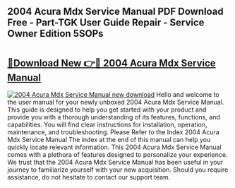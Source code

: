 ## 2004 Acura Mdx Service Manual PDF Download Free - Part-TGK User Guide Repair - Service Owner Edition 5SOPs

# <h2><a href="http://bc30171.oget.top/?id=2004+Acura+Mdx+Service+Manual">🔗Download New 👉🔴 2004 Acura Mdx Service Manual</a></h2>

[![2004 Acura Mdx Service Manual new download](https://i.imgur.com/5g1atiW.png)](http://bc30171.oget.top/?id=2004+Acura+Mdx+Service+Manual)
Hello and welcome to the user manual for your newly unboxed 2004 Acura Mdx Service Manual. This guide is designed to help you get started with your product and provide you with a thorough understanding of its features, functions, and capabilities. You will find clear instructions for installation, operation, maintenance, and troubleshooting. Please Refer to the Index 2004 Acura Mdx Service Manual The index at the end of this manual can help you quickly locate relevant information. This 2004 Acura Mdx Service Manual comes with a plethora of features designed to personalize your experience. We trust that the 2004 Acura Mdx Service Manual has been useful in your journey to familiarize yourself with your new acquisition. Should you require assistance, do not hesitate to contact our support team.
